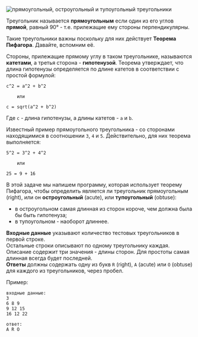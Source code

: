 <!-- #Теорема Пифагора -->
<div class="text-center">
	<img alt="прямоугольный, остроугольный и тупоугольный треугольники" src="https://codeabbey.github.io/data/pythagorean-theoreme.png"/>
</div>

Треугольник называется **прямоугольным** если один из его углов **прямой**, равный 90° - т.е. прилежащие
ему стороны перпендикулярны.

Такие треугольники важны поскольку для них действует **Теорема Пифагора**. Давайте, вспомним её.

Стороны, прилежащие прямому углу в таком треугольнике, называются **катетами**, а третья сторона - **гипотенузой**.
Теорема утверждает, что длина гипотенузы определяется по длине катетов в соответствии с простой формулой:

    c^2 = a^2 + b^2
    
        или
    
    c = sqrt(a^2 + b^2)

Где `c` - длина гипотенузы, а длины катетов - `a` и `b`.

Известный пример прямоугольного треугольника - со сторонами находящимися в соотношении `3`, `4` и `5`.
Действительно, для них теорема выполняется:

    5^2 = 3^2 + 4^2
	
	    или
	
	25 = 9 + 16

В этой задаче мы напишем программу, которая использует теорему Пифагора, чтобы определить является ли треугольник
прямоугольным (right), или он **остроугольный** (acute), или **тупоугольный** (obtuse):

- в остроугольном самая длинная из сторон короче, чем должна была бы быть гипотенуза;
- в тупоугольном - наоборот длиннее.

**Входные данные** указывают количество тестовых треугольников в первой строке.  
Остальные строки описывают по одному треугольнику каждая. Описание содержит три значения - длины сторон. Для
простоты самая длинная всегда будет последней.  
**Ответы** должны содержать одну из букв `R` (right), `A` (acute) или `O` (obtuse) для каждого из треугольников,
через пробел.

Пример:

    входные данные:
    3
    6 8 9
    9 12 15
    16 12 22
    
    ответ:
    A R O
